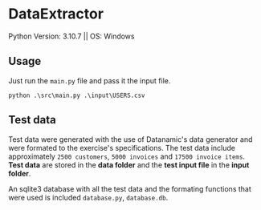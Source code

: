 # DataExtractor

Python Version: 3.10.7 || OS: Windows

## Usage
Just run the `main.py` file and pass it the input file.

```shell
python .\src\main.py .\input\USERS.csv
```

## Test data
Test data were generated with the use of Datanamic's data generator and were formated to the exercise's specifications. The test data include approximately
`2500 customers`, `5000 invoices` and `17500 invoice items`. **Test data** are stored in the **data folder** and the **test input file** in the **input folder**.

An sqlite3 database with all the test data and the formating functions that were used is included `database.py`, `database.db`.
